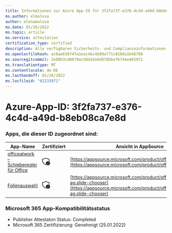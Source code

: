 ```yaml
---
title: Informationen zur Azure App-ID für 3f2fa737-e376-4c4d-a49d-b8eb08ca7e8d
ms.author: elmalova
author: elenamalova
ms.date: 01/26/2022
ms.topic: article
ms.service: attestation
certification_type: certified
description: Alle verfügbaren Sicherheits- und Complianceinformationen für 3f2fa737-e376-4c4d-a49d-b8eb08ca7e8d.
ms.openlocfilehash: ac8ae636f4fa1eac4bc4b09a771c810da1b46708
ms.sourcegitcommit: 2e80b3cd0079ac50da5e6d878bbef6744e4659f2
ms.translationtype: MT
ms.contentlocale: de-DE
ms.lasthandoff: 01/26/2022
ms.locfileid: "62233971"
---
```

# <a name="azure-app-id-3f2fa737-e376-4c4d-a49d-b8eb08ca7e8d"></a>Azure-App-ID: 3f2fa737-e376-4c4d-a49d-b8eb08ca7e8d


### <a name="apps-associated-with-this-id"></a>Apps, die dieser ID zugeordnet sind:
| **App-Name** | **Zertifiziert** | **Ansicht in AppSource** |
|--------------|---------------|-----------------------|
| [officeatwork – Schieberegler für Office](https://docs.microsoft.com/microsoft-365-app-certification/forward/WA200002582) | <img alt="Certified application badge" src="../media/certified-badge.png" height="25" width="25" /> | [https://appsource.microsoft.com/product/office/WA200002582](https://appsource.microsoft.com/product/office/WA200002582) |
| [Folienauswahl](https://docs.microsoft.com/microsoft-365-app-certification/forward/officeatwork-ag.slide-chooser) | <img alt="Certified application badge" src="../media/certified-badge.png" height="25" width="25" /> | [https://appsource.microsoft.com/product/office/officeatwork-ag.slide-chooser](https://appsource.microsoft.com/product/office/officeatwork-ag.slide-chooser) |

### <a name="microsoft-365-app-compliance-status"></a>Microsoft 365 App-Kompatibilitätsstatus
- Publisher Attestaton Status: Completed
- Microsoft 365 Zertifizierung: Genehmigt (25.01.2022)
